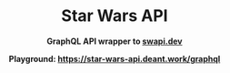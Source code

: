 <div align="center">

# Star Wars API

**GraphQL API wrapper to [swapi.dev](https://swapi.dev)**

**Playground: https://star-wars-api.deant.work/graphql**


</div>

